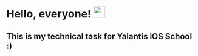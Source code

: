 
# Hello, everyone! <img src="https://raw.githubusercontent.com/MartinHeinz/MartinHeinz/master/wave.gif" width="30px">

## This is my technical task for Yalantis iOS School :)
